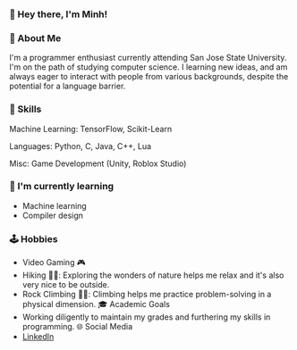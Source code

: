 ### 👋 Hey there, I'm Minh!
### 🤖 About Me
I'm a programmer enthusiast currently attending San Jose State University. I'm on the path of studying computer science. I learning new ideas, and am always eager to interact with people from various backgrounds, despite the potential for a language barrier.

### 🧠 Skills

Machine Learning: TensorFlow, Scikit-Learn

Languages: Python, C, Java, C++, Lua

Misc: Game Development (Unity, Roblox Studio)


### 🌱 I'm currently learning
- Machine learning
- Compiler design

### 🕹️ Hobbies
- Video Gaming 🎮
- Hiking 👨‍🦯:
Exploring the wonders of nature helps me relax and it's also very nice to be outside.
- Rock Climbing 🧗‍♂️:
Climbing helps me practice problem-solving in a physical dimension.
🎓 Academic Goals
- Working diligently to maintain my grades and furthering my skills in programming.
🌐 Social Media
- [LinkedIn](https://www.linkedin.com/in/minh-nguyen-computer-scientist/)
